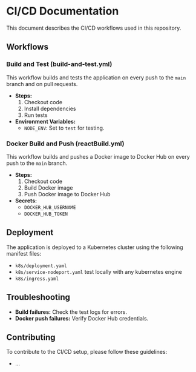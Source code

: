 # CI/CD Documentation

This document describes the CI/CD workflows used in this repository.

## Workflows

### Build and Test (build-and-test.yml)

This workflow builds and tests the application on every push to the `main` branch and on pull requests.

* **Steps:**
    1.  Checkout code
    2.  Install dependencies
    3.  Run tests
* **Environment Variables:**
    * `NODE_ENV`: Set to `test` for testing.

### Docker Build and Push (reactBuild.yml)

This workflow builds and pushes a Docker image to Docker Hub on every push to the `main` branch.

* **Steps:**
    1.  Checkout code
    2.  Build Docker image
    3.  Push Docker image to Docker Hub
* **Secrets:**
    * `DOCKER_HUB_USERNAME`
    * `DOCKER_HUB_TOKEN`

## Deployment

The application is deployed to a Kubernetes cluster using the following manifest files:

* `k8s/deployment.yaml`
* `k8s/service-nodeport.yaml`   test locally with any kubernetes engine
* `k8s/ingress.yaml`

## Troubleshooting

* **Build failures:** Check the test logs for errors.
* **Docker push failures:** Verify Docker Hub credentials.

## Contributing

To contribute to the CI/CD setup, please follow these guidelines:

* ...